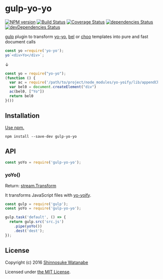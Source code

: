 # gulp-yo-yo

[![NPM version](https://img.shields.io/npm/v/gulp-yo-yo.svg)](https://www.npmjs.com/package/gulp-yo-yo)
[![Build Status](https://travis-ci.org/shinnn/gulp-yo-yo.svg?branch=master)](https://travis-ci.org/shinnn/gulp-yo-yo)
[![Coverage Status](https://coveralls.io/repos/github/shinnn/gulp-yo-yo/badge.svg?branch=master)](https://coveralls.io/github/shinnn/gulp-yo-yo?branch=master)
[![dependencies Status](https://david-dm.org/shinnn/gulp-yo-yo/status.svg)](https://david-dm.org/shinnn/gulp-yo-yo)
[![devDependencies Status](https://david-dm.org/shinnn/gulp-yo-yo/dev-status.svg)](https://david-dm.org/shinnn/gulp-yo-yo?type=dev)

[gulp](https://github.com/gulpjs/gulp) plugin to transform [yo-yo](https://github.com/maxogden/yo-yo), [bel](https://github.com/shama/bel) or [choo](https://github.com/yoshuawuyts/choo) templates into pure and fast document calls

```javascript
const yo =require('yo-yo');
yo`<div>Yo</div>`;
```

↓

```javascript
const yo = require("yo-yo");
(function () {
  var ac = require('/path/to/project/node_modules/yo-yoify/lib/appendChild.js')
  var bel0 = document.createElement("div")
  ac(bel0, ["Yo"])
  return bel0
}())
```

## Installation

[Use npm.](https://docs.npmjs.com/cli/install)

```
npm install --save-dev gulp-yo-yo
```

## API

```javascript
const yoYo = require('gulp-yo-yo');
```

### yoYo()

Return: [stream.Transform](https://nodejs.org/api/stream.html#stream_class_stream_transform)

It transforms JavaScript files with [yo-yoify](https://github.com/shama/yo-yoify).

```javascript
const gulp = require('gulp');
const yoYo = require('gulp-yo-yo');

gulp.task('default', () => {
  return gulp.src('src.js')
    .pipe(yoYo())
    .dest('dest');
});
```

## License

Copyright (c) 2016 [Shinnosuke Watanabe](https://github.com/shinnn)

Licensed under [the MIT License](./LICENSE).
